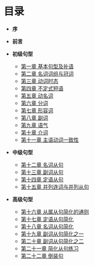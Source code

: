 # 目录

* <b>序</b>
* <b>前言</b>

* <b>初级句型</b>
  * [第一章 基本句型及补语](content/di_yi_zhang_ji_ben_ju_xing_ji_bu_yu.md)
  * [第二章 名词词组与冠词](content/di_er_zhang_ming_ci_ci_zu_yu_guan_ci.md)
  * [第三章 动词时态](content/di_san_zhang_dong_ci_shi_tai.md)
  * [第四章 不定式短语](content/di_si_zhang_bu_ding_ci_duan_yu.md)
  * [第五章 动名词](content/di_wu_zhang_dong_ming_ci.md)
  * [第六章 分词](content/di_liu_zhang_fen_ci.md)
  * [第七章 形容词](content/di_qi_zhang_xing_rong_ci.md)
  * [第八章 副词](content/di_ba_zhang_fu_ci.md)
  * [第九章 语气](content/di_jiu_zhang_yu_qi.md)
  * [第十章 介词](content/di_shi_zhang_jie_xi_ci.md)
  * [第十一章 主语动词一致性](content/di_shi_yi_zhang_zhu_yu_dong_ci_yi_zhi_xing.md)


* <b>中级句型</b>
  * [第十二章 名词从句](content/di_shi_er_zhang_ming_ci_cong_ju.md)
  * [第十三章 副词从句](content/di_shi_san_zhang_fu_ci_cong_ju.md)
  * [第十四章 定语从句](content/di_shi_si_zhang_guan_xi_cong_ju.md)
  * [第十五章 并列连词与并列从句](content/di_shi_wu_zhang_dui_deng_lian_jie_ci_yu_dui_deng_c.md)
 
 
* <b>高级句型</b>
  * [第十六章 从属从句简化的通则](content/di_shi_liu_zhang_cong_shu_cong_ju_jian_hua_de_tong.md)
  * [第十七章 定语从句简化](content/di_shi_qi_zhang_xing_rong_ci_cong_ju_jian_hua.md)
  * [第十八章 名词从句简化](content/di_shi_ba_zhang_ming_ci_cong_ju_jian_hua.md)
  * [第十九章 副词从句简化之一](content/di_shi_jiu_zhang_fu_ci_cong_ju_jian_hua_zhi_yi.md)
  * [第二十章 副词从句简化之二](content/di_er_shi_zhang_fu_ci_cong_ju_jian_hua_zhi_er.md)
  * [第二十一章 简化从句练习](content/di_er_shi_yi_zhang_jian_hua_cong_ju_lian_xi.md)
  * [第二十二章 倒装句](content/di_er_shi_er_zhang_dao_zhuang_ju.md)
